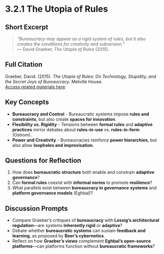 # 3.2.1 The Utopia of Rules

## Short Excerpt
> *"Bureaucracy may appear as a rigid system of rules, but it also creates the conditions for creativity and subversion."*  
> — David Graeber, *The Utopia of Rules* (2015).

## Full Citation
Graeber, David. (2015). *The Utopia of Rules: On Technology, Stupidity, and the Secret Joys of Bureaucracy*. Melville House.  
[Access related materials here](https://www.mhpbooks.com/books/the-utopia-of-rules/)  

## Key Concepts
- **Bureaucracy and Control** - Bureaucratic systems impose **rules and constraints**, but also create **spaces for innovation**.  
- **Flexibility vs. Rigidity** - Tensions between **formal rules** and **adaptive practices** mirror debates about **rules-in-use** vs. **rules-in-form** (Ostrom).  
- **Power and Creativity** - Bureaucracies reinforce **power hierarchies**, but also allow **loopholes and improvisation**.  

## Questions for Reflection
1. How does **bureaucratic structure** both enable and constrain **adaptive governance**?  
2. Can **formal rules** coexist with **informal norms** to promote **resilience**?  
3. What parallels exist between **bureaucracy in governance systems** and **platform governance models** (Eghbal)?  

## Discussion Prompts
- Compare Graeber’s critiques of **bureaucracy** with **Lessig’s architectural regulation**—are systems **inherently rigid** or **adaptive**?  
- Debate whether **bureaucratic systems** can sustain **feedback and learning**, as proposed by **Beer’s cybernetics**.  
- Reflect on how **Graeber’s views** complement **Eghbal’s open-source platforms**—can platforms function without **bureaucratic frameworks**?  
